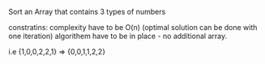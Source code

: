 Sort an Array that contains 3 types of numbers

constratins:
	complexity have to be O(n)  (optimal solution can be done with one iteration)
	algorithem have to be in place - no additional array.
	
i.e {1,0,0,2,2,1} => {0,0,1,1,2,2}
